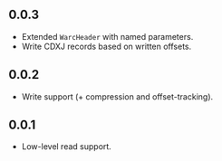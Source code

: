 ## 0.0.3

- Extended `WarcHeader` with named parameters.
- Write CDXJ records based on written offsets. 

## 0.0.2

- Write support (+ compression and offset-tracking).

## 0.0.1

- Low-level read support.
